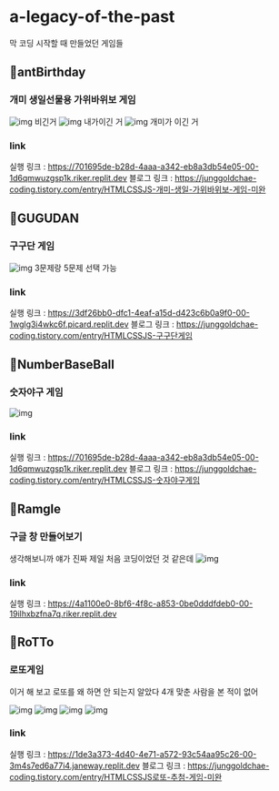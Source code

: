 # a-legacy-of-the-past

막 코딩 시작할 때 만들었던 게임들

## 🌟antBirthday

### 개미 생일선물용 가위바위보 게임

![img](./image/antBirthday1.png)
비긴거
![img](./image/antBirthday2.png)
내가이긴 거
![img](./image/antBirthday3.png)
개미가 이긴 거

### link

실행 링크 : https://701695de-b28d-4aaa-a342-eb8a3db54e05-00-1d6qmwuzgsp1k.riker.replit.dev
블로그 링크 : https://junggoldchae-coding.tistory.com/entry/HTMLCSSJS-개미-생일-가위바위보-게임-미완

## 🌟GUGUDAN

### 구구단 게임

![img](./image/GUGUDAN.png)
3문제랑 5문제 선택 가능

### link

실행 링크 : https://3df26bb0-dfc1-4eaf-a15d-d423c6b0a9f0-00-1wglg3i4wkc6f.picard.replit.dev
블로그 링크 : https://junggoldchae-coding.tistory.com/entry/HTMLCSSJS-구구단게임

## 🌟NumberBaseBall

### 숫자야구 게임

![img](./image/NumberBaseBall2.png)

### link

실행 링크 : https://701695de-b28d-4aaa-a342-eb8a3db54e05-00-1d6qmwuzgsp1k.riker.replit.dev
블로그 링크 : https://junggoldchae-coding.tistory.com/entry/HTMLCSSJS-숫자야구게임

## 🌟Ramgle

### 구글 창 만들어보기

생각해보니까 얘가 진짜 제일 처음 코딩이었던 것 같은데
![img](./image/Ramgle.png)

### link

실행 링크 : https://4a1100e0-8bf6-4f8c-a853-0be0dddfdeb0-00-19ilhxbzfna7q.riker.replit.dev

## 🌟RoTTo

### 로또게임

이거 해 보고 로또를 왜 하면 안 되는지 알았다
4개 맞춘 사람을 본 적이 없어

![img](./image/RoTTo.png)
![img](./image/RoTTo1.png)
![img](./image/RoTTo2.png)
![img](./image/RoTTo4.png)

### link

실행 링크 : https://1de3a373-4d40-4e71-a572-93c54aa95c26-00-3m4s7ed6a77i4.janeway.replit.dev
블로그 링크 : https://junggoldchae-coding.tistory.com/entry/HTMLCSSJS로또-추첨-게임-미완
